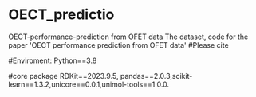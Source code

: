# OECT_predictio
OECT-performance-prediction from OFET data
The dataset, code for the paper 'OECT performance prediction from OFET data'
#Please cite

#Enviroment: Python==3.8

#core package RDKit==2023.9.5, pandas==2.0.3,scikit-learn==1.3.2,unicore==0.0.1,unimol-tools==1.0.0.
